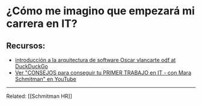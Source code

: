 # ¿Cómo me imagino que empezará mi carrera en IT?


## Recursos:
- [introducción a la arquitectura de software Oscar vlancarte odf at DuckDuckGo](https://duckduckgo.com/?q=introducci%C3%B3n+a+la+arquitectura+de+software+Oscar+vlancarte+odf&t=vivaldim&ia=web)
- [Ver "CONSEJOS para conseguir tu PRIMER TRABAJO en IT - con Mara Schmitman" en YouTube](https://youtu.be/BctKQ6HX1eI)

---
Related: [[Schmitman HR]]